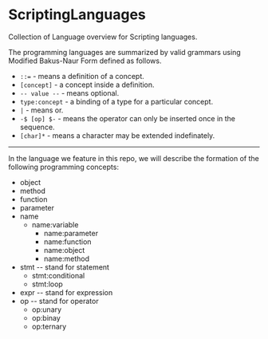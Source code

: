 # ScriptingLanguages
Collection of Language overview for Scripting languages.

The programming languages are summarized by valid grammars using Modified Bakus-Naur Form defined as follows.

 - `::=` - means a definition of a concept.
 - `[concept]` - a concept inside a definition.
 - `-- value --` - means optional.
 - `type:concept` - a binding of a type for a particular concept.
 - `|` - means or.
 - `-$ [op] $-` - means the operator can only be inserted once in the sequence. 
 - `[char]*` - means a character may be extended indefinately. 

---
 In the language we feature in this repo, we will describe the formation of the following programming concepts:

 
- object
- method
- function
- parameter
- name 
    - name:variable
        - name:parameter
        - name:function
        - name:object
        - name:method
- stmt -- stand for statement
	- stmt:conditional
	- stmt:loop
- expr -- stand for expression
- op -- stand for operator
	- op:unary
	- op:binay
	- op:ternary